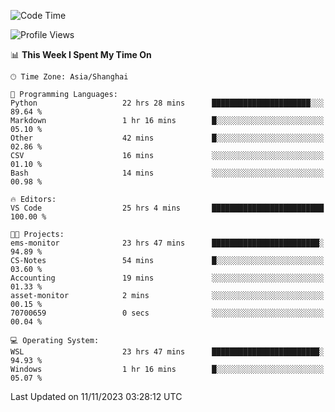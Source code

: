 <!--START_SECTION:waka-->
![Code Time](http://img.shields.io/badge/Code%20Time-1%2C359%20hrs%2017%20mins-blue)

![Profile Views](http://img.shields.io/badge/Profile%20Views-0-blue)

📊 **This Week I Spent My Time On** 

```text
🕑︎ Time Zone: Asia/Shanghai

💬 Programming Languages: 
Python                   22 hrs 28 mins      ██████████████████████░░░   89.64 % 
Markdown                 1 hr 16 mins        █░░░░░░░░░░░░░░░░░░░░░░░░   05.10 % 
Other                    42 mins             █░░░░░░░░░░░░░░░░░░░░░░░░   02.86 % 
CSV                      16 mins             ░░░░░░░░░░░░░░░░░░░░░░░░░   01.10 % 
Bash                     14 mins             ░░░░░░░░░░░░░░░░░░░░░░░░░   00.98 % 

🔥 Editors: 
VS Code                  25 hrs 4 mins       █████████████████████████   100.00 % 

🐱‍💻 Projects: 
ems-monitor              23 hrs 47 mins      ████████████████████████░   94.89 % 
CS-Notes                 54 mins             █░░░░░░░░░░░░░░░░░░░░░░░░   03.60 % 
Accounting               19 mins             ░░░░░░░░░░░░░░░░░░░░░░░░░   01.33 % 
asset-monitor            2 mins              ░░░░░░░░░░░░░░░░░░░░░░░░░   00.15 % 
70700659                 0 secs              ░░░░░░░░░░░░░░░░░░░░░░░░░   00.04 % 

💻 Operating System: 
WSL                      23 hrs 47 mins      ████████████████████████░   94.93 % 
Windows                  1 hr 16 mins        █░░░░░░░░░░░░░░░░░░░░░░░░   05.07 % 
```


 Last Updated on 11/11/2023 03:28:12 UTC
<!--END_SECTION:waka-->
